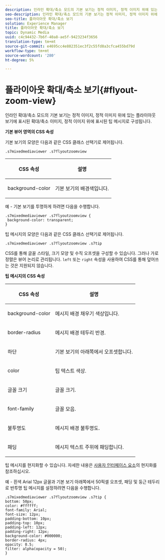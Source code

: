 ```yaml
---
description: 인라인 확대/축소 모드의 기본 보기는 정적 이미지, 정적 이미지 위에 있는 플라이아웃 보기에 표시된 확대/축소 이미지, 정적 이미지 위에 표시된 팁 메시지로 구성됩니다.
seo-description: 인라인 확대/축소 모드의 기본 보기는 정적 이미지, 정적 이미지 위에 있는 플라이아웃 보기에 표시된 확대/축소 이미지, 정적 이미지 위에 표시된 팁 메시지로 구성됩니다.
seo-title: 플라이아웃 확대/축소 보기
solution: Experience Manager
title: 플라이아웃 확대/축소 보기
topic: Dynamic Media
uuid: c4c94432-7b6f-40a8-ae5f-9423234f3656
translation-type: tm+mt
source-git-commit: e4695cc4e882351ec3f2c55fd8a3cfca455bd79d
workflow-type: tm+mt
source-wordcount: '280'
ht-degree: 5%

---
```



# 플라이아웃 확대/축소 보기{#flyout-zoom-view}

인라인 확대/축소 모드의 기본 보기는 정적 이미지, 정적 이미지 위에 있는 플라이아웃 보기에 표시된 확대/축소 이미지, 정적 이미지 위에 표시된 팁 메시지로 구성됩니다.

<!--<a id="section_061E550C1C1D4DB2BD663A898895B38C"></a>-->

**기본 뷰어 영역의 CSS 속성**

기본 보기의 모양은 다음과 같은 CSS 클래스 선택기로 제어됩니다.

```
.s7mixedmediaviewer .s7flyoutzoomview
```

<table id="table_94EE3F5BBE4547C0B4943471CEE7EDE4"> 
 <thead> 
  <tr> 
   <th colname="col1" class="entry"> <p> CSS 속성 </p> </th> 
   <th colname="col2" class="entry"> <p>설명 </p> </th> 
  </tr> 
 </thead>
 <tbody> 
  <tr> 
   <td colname="col1"> <p> <span class="codeph"> background-color  </span> </p> </td> 
   <td colname="col2"> <p> 기본 보기의 배경색입니다. </p> </td> 
  </tr> 
 </tbody> 
</table>

예 - 기본 보기를 투명하게 하려면 다음을 수행합니다.

```
.s7mixedmediaviewer .s7flyoutzoomview { 
 background-color: transparent; 
}
```

<!--<a id="section_FD07AB77593748F99DC6C42ED20A61EC"></a>-->

팁 메시지의 모양은 다음과 같은 CSS 클래스 선택기로 제어됩니다.

```
.s7mixedmediaviewer .s7flyoutzoomview .s7tip
```

CSS를 통해 글꼴 스타일, 크기 모양 및 수직 오프셋을 구성할 수 있습니다. 그러나 가로 정렬은 뷰어 논리로 관리됩니다. `left` 또는 `right` 속성을 사용하여 CSS를 통해 덮어쓰는 것은 지원되지 않습니다.

**팁 메시지의 CSS 속성**

<table id="table_5417B0C0343747649502629F43DF231A"> 
 <thead> 
  <tr> 
   <th colname="col1" class="entry"> <p>CSS 속성 </p> </th> 
   <th colname="col2" class="entry"> <p>설명 </p> </th> 
  </tr> 
 </thead>
 <tbody> 
  <tr> 
   <td colname="col1"> <p> <span class="codeph"> background-color  </span> </p> </td> 
   <td colname="col2"> <p>메시지 배경 채우기 색상입니다. </p> </td> 
  </tr> 
  <tr> 
   <td colname="col1"> <p> <span class="codeph"> border-radius  </span> </p> </td> 
   <td colname="col2"> <p> 메시지 배경 테두리 반경. </p> </td> 
  </tr> 
  <tr> 
   <td colname="col1"> <p> <span class="codeph"> 하단 </span> </p> </td> 
   <td colname="col2"> <p> 기본 보기의 아래쪽에서 오프셋합니다. </p> </td> 
  </tr> 
  <tr> 
   <td colname="col1"> <p> <span class="codeph"> color </span> </p> </td> 
   <td colname="col2"> <p>팁 텍스트 색상. </p> </td> 
  </tr> 
  <tr> 
   <td colname="col1"> <p> <span class="codeph"> 글꼴 크기  </span> </p> </td> 
   <td colname="col2"> <p>글꼴 크기. </p> </td> 
  </tr> 
  <tr> 
   <td colname="col1"> <p> <span class="codeph"> font-family  </span> </p> </td> 
   <td colname="col2"> <p>글꼴 모음. </p> </td> 
  </tr> 
  <tr> 
   <td colname="col1"> <p> <span class="codeph"> 불투명도  </span> </p> </td> 
   <td colname="col2"> <p> 메시지 배경 불투명도. </p> </td> 
  </tr> 
  <tr> 
   <td colname="col1"> <p> <span class="codeph"> 패딩 </span> </p> </td> 
   <td colname="col2"> <p> 메시지 텍스트 주위에 패딩합니다. </p> </td> 
  </tr> 
 </tbody> 
</table>

팁 메시지를 현지화할 수 있습니다. 자세한 내용은 [사용자 인터페이스 요소](../../../c-html5-s7-aem-asset-viewers/c-html5-mixedmedia-viewer-about/c-html5-mixedmedia-viewer-localization.md#concept-16262b8096474d6c9c018c3e99110dd1)의 현지화를 참조하십시오.

예 - 흰색 Arial 12px 글꼴과 기본 보기 아래쪽에서 50픽셀 오프셋, 패딩 및 둥근 테두리로 반투명 팁 메시지를 설정하려면 다음을 수행합니다.

```
.s7mixedmediaviewer .s7flyoutzoomview .s7tip { 
bottom: 50px; 
color: #ffffff; 
font-family: Arial; 
font-size: 12px; 
padding-bottom: 10px; 
padding-top: 10px; 
padding-left: 12px; 
padding-right: 12px; 
background-color: #000000; 
border-radius: 4px; 
opacity: 0.5; 
filter: alpha(opacity = 50); 
}
```

